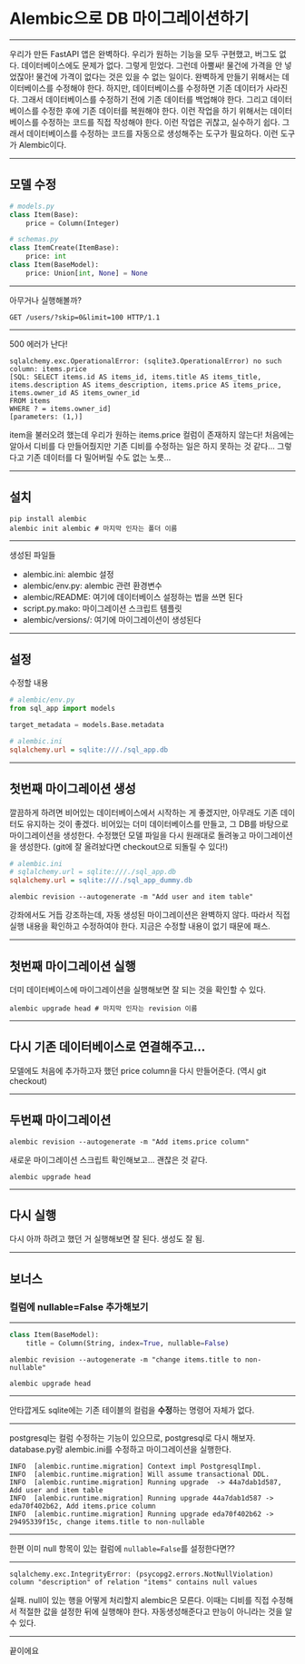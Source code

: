 # Alembic으로 DB 마이그레이션하기

---

우리가 만든 FastAPI 앱은 완벽하다.
우리가 원하는 기능을 모두 구현했고, 버그도 없다.
데이터베이스에도 문제가 없다.
그렇게 믿었다.
그런데 아뿔싸!
물건에 가격을 안 넣었잖아!
물건에 가격이 없다는 것은 있을 수 없는 일이다.
완벽하게 만들기 위해서는 데이터베이스를 수정해야 한다.
하지만, 데이터베이스를 수정하면 기존 데이터가 사라진다.
그래서 데이터베이스를 수정하기 전에 기존 데이터를 백업해야 한다.
그리고 데이터베이스를 수정한 후에 기존 데이터를 복원해야 한다.
이런 작업을 하기 위해서는 데이터베이스를 수정하는 코드를 직접 작성해야 한다.
이런 작업은 귀찮고, 실수하기 쉽다.
그래서 데이터베이스를 수정하는 코드를 자동으로 생성해주는 도구가 필요하다.
이런 도구가 Alembic이다.

---

## 모델 수정
```python
# models.py
class Item(Base):
    price = Column(Integer)
```
```python
# schemas.py
class ItemCreate(ItemBase):
    price: int
class Item(BaseModel):
    price: Union[int, None] = None
```

---

아무거나 실행해볼까?
```http request
GET /users/?skip=0&limit=100 HTTP/1.1
```

---

500 에러가 난다!
```
sqlalchemy.exc.OperationalError: (sqlite3.OperationalError) no such column: items.price
[SQL: SELECT items.id AS items_id, items.title AS items_title, items.description AS items_description, items.price AS items_price, items.owner_id AS items_owner_id 
FROM items 
WHERE ? = items.owner_id]
[parameters: (1,)]
```
item을 불러오려 했는데 우리가 원하는 items.price 컬럼이 존재하지 않는다!
처음에는 알아서 디비를 다 만들어줬지만 기존 디비를 수정하는 일은 하지 못하는 것 같다...
그렇다고 기존 데이터를 다 밀어버릴 수도 없는 노릇...

---

## 설치
```shell
pip install alembic
alembic init alembic # 마지막 인자는 폴더 이름
```

---

생성된 파일들
* alembic.ini: alembic 설정
* alembic/env.py: alembic 관련 환경변수
* alembic/README: 여기에 데이터베이스 설정하는 법을 쓰면 된다
* script.py.mako: 마이그레이션 스크립트 템플릿
* alembic/versions/: 여기에 마이그레이션이 생성된다

---

## 설정
수정할 내용
```python
# alembic/env.py
from sql_app import models

target_metadata = models.Base.metadata
```
```ini
# alembic.ini
sqlalchemy.url = sqlite:///./sql_app.db
```

---

## 첫번째 마이그레이션 생성

깔끔하게 하려면 비어있는 데이터베이스에서 시작하는 게 좋겠지만, 아무래도 기존 데이터도 유지하는 것이 좋겠다.
비어있는 더미 데이터베이스를 만들고, 그 DB를 바탕으로 마이그레이션을 생성한다.
수정했던 모델 파일을 다시 원래대로 돌려놓고 마이그레이션을 생성한다. (git에 잘 올려놨다면 checkout으로 되돌릴 수 있다!)
```ini
# alembic.ini
# sqlalchemy.url = sqlite:///./sql_app.db
sqlalchemy.url = sqlite:///./sql_app_dummy.db
```

```shell
alembic revision --autogenerate -m "Add user and item table"
```

강좌에서도 거듭 강조하는데, 자동 생성된 마이그레이션은 완벽하지 않다.
따라서 직접 실행 내용을 확인하고 수정하여야 한다.
지금은 수정할 내용이 없기 때문에 패스.

---

## 첫번째 마이그레이션 실행
더미 데이터베이스에 마이그레이션을 실행해보면 잘 되는 것을 확인할 수 있다.
```shell
alembic upgrade head # 마지막 인자는 revision 이름
```

---

## 다시 기존 데이터베이스로 연결해주고...
모델에도 처음에 추가하고자 했던 price column을 다시 만들어준다. (역시 git checkout)

---

## 두번째 마이그레이션
```shell
alembic revision --autogenerate -m "Add items.price column"
```
새로운 마이그레이션 스크립트 확인해보고... 괜찮은 것 같다.
```shell
alembic upgrade head
```

---

## 다시 실행
다시 아까 하려고 했던 거 실행해보면 잘 된다. 생성도 잘 됨.

---

## 보너스
### 컬럼에 nullable=False 추가해보기

---

```python
class Item(BaseModel):
    title = Column(String, index=True, nullable=False)
```
```shell
alembic revision --autogenerate -m "change items.title to non-nullable"
```
```shell
alembic upgrade head
```

---

안타깝게도 sqlite에는 기존 테이블의 컬럼을 **수정**하는 명령어 자체가 없다.

---
postgresql는 컬럼 수정하는 기능이 있으므로, postgresql로 다시 해보자.
database.py랑 alembic.ini를 수정하고 마이그레이션을 실행한다.
```
INFO  [alembic.runtime.migration] Context impl PostgresqlImpl.
INFO  [alembic.runtime.migration] Will assume transactional DDL.
INFO  [alembic.runtime.migration] Running upgrade  -> 44a7dab1d587, Add user and item table
INFO  [alembic.runtime.migration] Running upgrade 44a7dab1d587 -> eda70f402b62, Add items.price column
INFO  [alembic.runtime.migration] Running upgrade eda70f402b62 -> 29495339f15c, change items.title to non-nullable
```

---

한편 이미 null 항목이 있는 컬럼에 `nullable=False`를 설정한다면??

---

```
sqlalchemy.exc.IntegrityError: (psycopg2.errors.NotNullViolation) column "description" of relation "items" contains null values
```
실패. null이 있는 행을 어떻게 처리할지 alembic은 모른다. 이때는 디비를 직접 수정해서 적절한 값을 설정한 뒤에 실행해야 한다.
자동생성해준다고 만능이 아니라는 것을 알 수 있다.

---

끝이에요